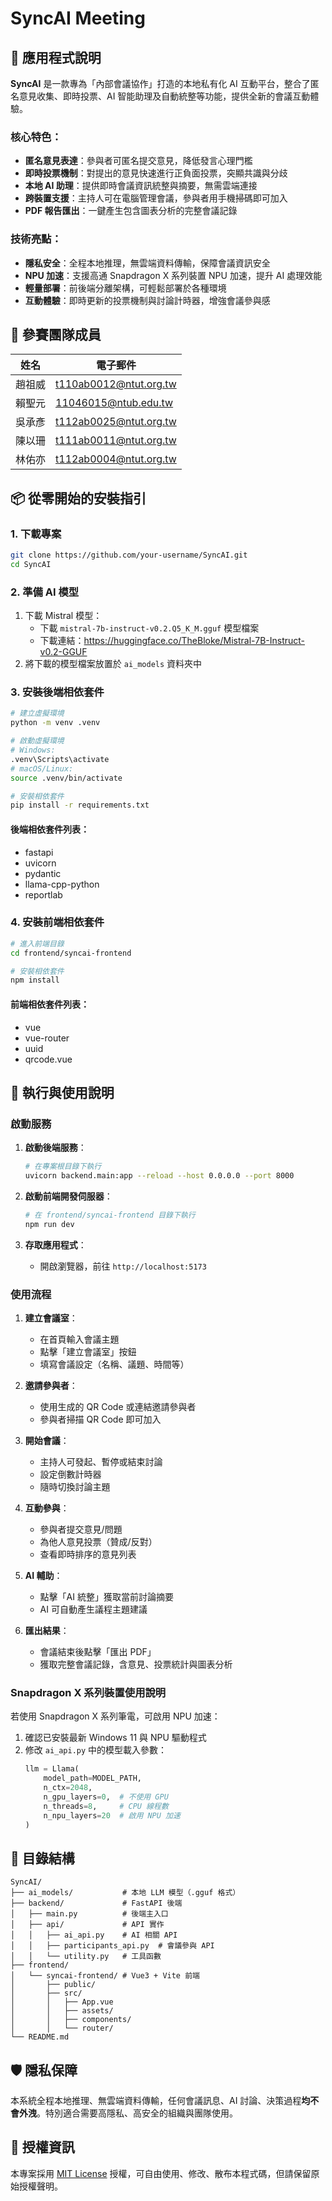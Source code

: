 # SyncAI Meeting

## 📱 應用程式說明

**SyncAI** 是一款專為「內部會議協作」打造的本地私有化 AI 互動平台，整合了匿名意見收集、即時投票、AI 智能助理及自動統整等功能，提供全新的會議互動體驗。

### 核心特色：

- **匿名意見表達**：參與者可匿名提交意見，降低發言心理門檻
- **即時投票機制**：對提出的意見快速進行正負面投票，突顯共識與分歧
- **本地 AI 助理**：提供即時會議資訊統整與摘要，無需雲端連接
- **跨裝置支援**：主持人可在電腦管理會議，參與者用手機掃碼即可加入
- **PDF 報告匯出**：一鍵產生包含圖表分析的完整會議記錄

### 技術亮點：

- **隱私安全**：全程本地推理，無雲端資料傳輸，保障會議資訊安全
- **NPU 加速**：支援高通 Snapdragon X 系列裝置 NPU 加速，提升 AI 處理效能
- **輕量部署**：前後端分離架構，可輕鬆部署於各種環境
- **互動體驗**：即時更新的投票機制與討論計時器，增強會議參與感

## 👥 參賽團隊成員

| 姓名 | 電子郵件 |
| --- | --- |
| 趙祖威 | t110ab0012@ntut.org.tw |
| 賴聖元 | 11046015@ntub.edu.tw |
| 吳承彥 | t112ab0025@ntut.org.tw |
| 陳以珊 | t111ab0011@ntut.org.tw |
| 林佑亦 | t112ab0004@ntut.org.tw |

## 📦 從零開始的安裝指引

### 1. 下載專案

```bash
git clone https://github.com/your-username/SyncAI.git
cd SyncAI
```

### 2. 準備 AI 模型

1. 下載 Mistral 模型：
   - 下載 `mistral-7b-instruct-v0.2.Q5_K_M.gguf` 模型檔案
   - 下載連結：https://huggingface.co/TheBloke/Mistral-7B-Instruct-v0.2-GGUF
2. 將下載的模型檔案放置於 `ai_models` 資料夾中

### 3. 安裝後端相依套件

```bash
# 建立虛擬環境
python -m venv .venv

# 啟動虛擬環境
# Windows:
.venv\Scripts\activate
# macOS/Linux:
source .venv/bin/activate

# 安裝相依套件
pip install -r requirements.txt
```

#### 後端相依套件列表：
- fastapi
- uvicorn
- pydantic
- llama-cpp-python
- reportlab

### 4. 安裝前端相依套件

```bash
# 進入前端目錄
cd frontend/syncai-frontend

# 安裝相依套件
npm install
```

#### 前端相依套件列表：
- vue
- vue-router
- uuid
- qrcode.vue

## 🚀 執行與使用說明

### 啟動服務

1. **啟動後端服務**：
   ```bash
   # 在專案根目錄下執行
   uvicorn backend.main:app --reload --host 0.0.0.0 --port 8000
   ```

2. **啟動前端開發伺服器**：
   ```bash
   # 在 frontend/syncai-frontend 目錄下執行
   npm run dev
   ```

3. **存取應用程式**：
   - 開啟瀏覽器，前往 `http://localhost:5173`

### 使用流程

1. **建立會議室**：
   - 在首頁輸入會議主題
   - 點擊「建立會議室」按鈕
   - 填寫會議設定（名稱、議題、時間等）

2. **邀請參與者**：
   - 使用生成的 QR Code 或連結邀請參與者
   - 參與者掃描 QR Code 即可加入

3. **開始會議**：
   - 主持人可發起、暫停或結束討論
   - 設定倒數計時器
   - 隨時切換討論主題

4. **互動參與**：
   - 參與者提交意見/問題
   - 為他人意見投票（贊成/反對）
   - 查看即時排序的意見列表

5. **AI 輔助**：
   - 點擊「AI 統整」獲取當前討論摘要
   - AI 可自動產生議程主題建議

6. **匯出結果**：
   - 會議結束後點擊「匯出 PDF」
   - 獲取完整會議記錄，含意見、投票統計與圖表分析

### Snapdragon X 系列裝置使用說明

若使用 Snapdragon X 系列筆電，可啟用 NPU 加速：

1. 確認已安裝最新 Windows 11 與 NPU 驅動程式
2. 修改 `ai_api.py` 中的模型載入參數：
   ```python
   llm = Llama(
       model_path=MODEL_PATH, 
       n_ctx=2048,
       n_gpu_layers=0,  # 不使用 GPU
       n_threads=8,     # CPU 線程數
       n_npu_layers=20  # 啟用 NPU 加速
   )
   ```

## 📂 目錄結構
```
SyncAI/
├── ai_models/           # 本地 LLM 模型（.gguf 格式）
├── backend/             # FastAPI 後端
│   ├── main.py          # 後端主入口
│   ├── api/             # API 實作
│   │   ├── ai_api.py    # AI 相關 API
│   │   ├── participants_api.py  # 會議參與 API
│   │   └── utility.py   # 工具函數
├── frontend/
│   └── syncai-frontend/ # Vue3 + Vite 前端
│       ├── public/
│       ├── src/
│       │   ├── App.vue
│       │   ├── assets/
│       │   ├── components/
│       │   └── router/
└── README.md
```

## 🛡️ 隱私保障

本系統全程本地推理、無雲端資料傳輸，任何會議訊息、AI 討論、決策過程**均不會外洩**。特別適合需要高隱私、高安全的組織與團隊使用。

## 📄 授權資訊

本專案採用 [MIT License](https://choosealicense.com/licenses/mit/) 授權，可自由使用、修改、散布本程式碼，但請保留原始授權聲明。